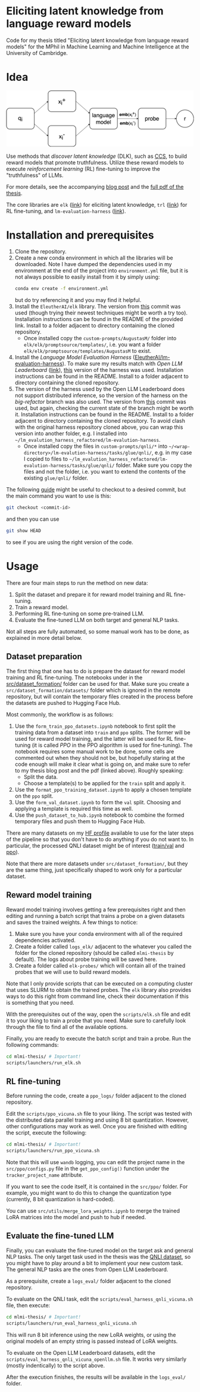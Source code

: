 # Eliciting latent knowledge from language reward models

Code for my thesis titled "Eliciting latent knowledge from language reward models" for the MPhil in Machine Learning and Machine Intelligence at the University of Cambridge.


# Idea

![The architecture of the reward model](assets/reward_model.png)

Use methods that _discover latent knowledge_ (DLK), such as <a href="https://arxiv.org/abs/2212.03827" target="_blank">CCS</a>, to build reward models that promote truthfulness. Utilize these reward models to execute _reinforcement learning_ (RL) fine-tuning to improve the "truthfulness" of LLMs.

For more details, see the accompanying <a href="https://augustasmacijauskas.github.io/personal-website/posts/thesis/thesis.html" target="_blank">blog post</a> and the <a href="https://augustasmacijauskas.github.io/personal-website/posts/thesis/mlmi-thesis.pdf" target="_blank">full pdf of the thesis</a>.

The core libraries are `elk` (<a href="https://github.com/EleutherAI/elk/" target="_blank">link</a>) for eliciting latent knowledge, `trl` (<a href="https://github.com/huggingface/trl/" target="_blank">link</a>) for RL fine-tuning, and `lm-evaluation-harness` (<a href="https://github.com/EleutherAI/lm-evaluation-harness/" target="_blank">link</a>).


# Installation and prerequisites

1. Clone the repository.
1. Create a new conda environment in which all the libraries will be downloaded. Note I have dumped the dependencies used in my environment at the end of the project into `environment.yml` file, but it is not always possible to easily install from it by simply using:
    ```bash
    conda env create -f environment.yml
    ```
    but do try referencing it and you may find it helpful.
1. Install the `EleutherAI/elk` library. The version from <a href="https://github.com/EleutherAI/elk/tree/a2904e62765fa311b1197505f78fab295e1c87fb" target="_blank">this</a> commit was used (though trying their newest techniques might be worth a try too). Installation instructions can be found in the README of the provided link. Install to a folder adjacent to directory containing the cloned repository.
    - Once installed copy the `custom-prompts/AugustasM/` folder into `elk/elk/promptsource/templates/`, i.e. you want a folder `elk/elk/promptsource/templates/AugustasM` to exist.
1. Install the _Language Model Evaluation Harness_ (<a href="https://github.com/EleutherAI/lm-evaluation-harness" target="_blank">EleutherAI/lm-evaluation-harness</a>). To make sure my results match with _Open LLM Leaderboard_ (<a href="https://huggingface.co/spaces/HuggingFaceH4/open_llm_leaderboard" target="_blank">link</a>), <a href="https://github.com/EleutherAI/lm-evaluation-harness/tree/b281b0921b636bc36ad05c0b0b0763bd6dd43463" target="_blank">this</a> version of the harness was used. Installation instructions can be found in the README. Install to a folder adjacent to directory containing the cloned repository.
1. The version of the harness used by the Open LLM Leaderboard does not support distributed inference, so the version of the harness on the _big-refactor_ branch was also used. The version from <a href="https://github.com/EleutherAI/lm-evaluation-harness/tree/2820042d05e91c87852c82293f8973dc841c1a25" target="_blank">this</a> commit was used, but again, checking the current state of the branch might be worth it. Installation instructions can be found in the README. Install to a folder adjacent to directory containing the cloned repository. To avoid clash with the original harness repository cloned above, you can wrap this version into another folder, e.g. I installed into `~/lm_evalution_harness_refactored/lm-evalution-harness`.
    - Once installed copy the files in `custom-prompts/qnli/*` into `~/<wrap-directory>/lm-evalution-harness/tasks/glue/qnli/`, e.g. in my case I copied to files to `~/lm_evalution_harness_refactored/lm-evalution-harness/tasks/glue/qnli/` folder. Make sure you copy the files and not the folder, i.e. you want to extend the contents of the existing `glue/qnli/` folder.

The following <a href="https://www.git-tower.com/learn/git/faq/git-checkout-commits" target="_blank">guide</a> might be useful to checkout to a desired commit, but the main command you want to use is this:
```bash
git checkout <commit-id>
```
and then you can use
```bash
git show HEAD
```
to see if you are using the right version of the code.


# Usage

There are four main steps to run the method on new data:
1. Split the dataset and prepare it for reward model training and RL fine-tuning.
1. Train a reward model.
1. Performing RL fine-tuning on some pre-trained LLM.
1. Evaluate the fine-tuned LLM on both target and general NLP tasks.

Not all steps are fully automated, so some manual work has to be done, as explained in more detail below.


## Dataset preparation

The first thing that one has to do is prepare the dataset for reward model training and RL fine-tuning. The notebooks under in the [src/dataset_formation/](https://github.com/AugustasMacijauskas/mlmi-thesis/tree/main/src/dataset_formation) folder can be used for that. Make sure you create a `src/dataset_formation/datasets/` folder which is ignored in the remote repository, but will contain the temporary files created in the process before the datasets are pushed to Hugging Face Hub. 


Most commonly, the workflow is as follows:
1. Use the `form_train_ppo_datasets.ipynb` notebook to first split the training data from a dataset into `train` and `ppo` splits. The former will be used for reward model training, and the latter will be used for RL fine-tuning (it is called _PPO_ in the PPO algorithm is used for fine-tuning). The notebook requires some manual work to be done, some cells are commented out when they should not be, but hopefully staring at the code enough will make it clear what is going on, and make sure to refer to my thesis blog post and the pdf (linked above). Roughly speaking:
    - Split the data.
    - Choose a template(s) to be applied for the `train` split and apply it.
1. Use the `format_ppo_training_dataset.ipynb` to apply a chosen template on the `ppo` split.
1. Use the `form_val_dataset.ipynb` to form the `val` split. Choosing and applying a template is required this time as well.
1. Use the `push_dataset_to_hub.ipynb` notebook to combine the formed temporary files and push them to Hugging Face Hub.

There are many datasets on my <a href="https://huggingface.co/AugustasM" target="_blank">HF profile</a> available to use for the later steps of the pipeline so that you don't have to do anything if you do not want to. In particular, the processed QNLI dataset might be of interest (<a href="https://huggingface.co/datasets/AugustasM/qnli-vicuna-v1" target="_blank">train/val</a> and <a href="https://huggingface.co/datasets/AugustasM/qnli-vicuna-ppo-training-v1" target="_blank">ppo</a>).

Note that there are more datasets under `src/dataset_formation/`, but they are the same thing, just specifically shaped to work only for a particular dataset.


## Reward model training

Reward model training involves getting a few prerequisites right and then editing and running a batch script that trains a probe on a given datasets and saves the trained weights. A few things to notice:
1. Make sure you have your conda environment with all of the required dependencies activated.
1. Create a folder called `logs_elk/` adjacent to the whatever you called the folder for the cloned repository (should be called `mlmi-thesis` by default). The logs about probe training will be saved here.
1. Create a folder called `elk-probes/` which will contain all of the trained probes that we will use to build reward models.

Note that I only provide scripts that can be executed on a computing cluster that uses SLURM to obtain the trained probes. The `elk` library also provides ways to do this right from command line, check their documentation if this is something that you need.

With the prerequisites out of the way, open the `scripts/elk.sh` file and edit it to your liking to train a probe that you need. Make sure to carefully look through the file to find all of the available options.

Finally, you are ready to execute the batch script and train a probe. Run the following commands:
```bash
cd mlmi-thesis/ # Important!
scripts/launchers/run_elk.sh
```


## RL fine-tuning

Before running the code, create a `ppo_logs/` folder adjacent to the cloned repository.

Edit the `scripts/ppo_vicuna.sh` file to your liking. The script was tested with the distributed data parallel training and using 8 bit quantization. However, other configurations may work as well. Once you are finished with editing the script, execute the following:
```bash
cd mlmi-thesis/ # Important!
scripts/launchers/run_ppo_vicuna.sh
```
Note that this will use `wandb` logging, you can edit the project name in the `src/ppo/configs.py` file in the `get_ppo_config()` function under the `tracker_project_name` attribute.

If you want to see the code itself, it is contained in the `src/ppo/` folder. For example, you might want to do this to change the quantization type (currently, 8 bit quantization is hard-coded).

You can use `src/utils/merge_lora_weights.ipynb` to merge the trained LoRA matrices into the model and push to hub if needed.


## Evaluate the fine-tuned LLM

Finally, you can evaluate the fine-tuned model on the target ask and general NLP tasks. The only target task used in the thesis was the <a href="https://huggingface.co/datasets/glue/viewer/qnli/train" target="_blank">QNLI dataset</a>, so you might have to play around a bit to implement your new custom task. The general NLP tasks are the ones from Open LLM Leaderboard.

As a prerequisite, create a `logs_eval/` folder adjacent to the cloned repository.

To evaluate on the QNLI task, edit the `scripts/eval_harness_qnli_vicuna.sh` file, then execute:
```bash
cd mlmi-thesis/ # Important!
scripts/launchers/run_eval_harness_qnli_vicuna.sh
```
This will run 8 bit inference using the new LoRA weights, or using the original models of an empty string is passed instead of LoRA weights.

To evaluate on the Open LLM Leaderboard datasets, edit the `scripts/eval_harness_qnli_vicuna_openllm.sh` file. It works very similarly (mostly indentically) to the script above.

After the execution finishes, the results will be available in the `logs_eval/` folder.

